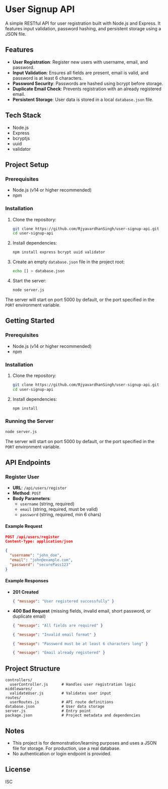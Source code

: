 # User Signup API

A simple RESTful API for user registration built with Node.js and Express. It features input validation, password hashing, and persistent storage using a JSON file.

## Features

- **User Registration**: Register new users with username, email, and password.
- **Input Validation**: Ensures all fields are present, email is valid, and password is at least 6 characters.
- **Password Security**: Passwords are hashed using bcrypt before storage.
- **Duplicate Email Check**: Prevents registration with an already registered email.
- **Persistent Storage**: User data is stored in a local `database.json` file.

## Tech Stack

- Node.js
- Express
- bcryptjs
- uuid
- validator

## Project Setup 

### Prerequisites

- Node.js (v14 or higher recommended)
- npm

### Installation

1. Clone the repository:

   ```sh
   git clone https://github.com/RjyavardhanSingh/user-signup-api.git
   cd user-signup-api
   ```

2. Install dependencies:

   ```sh
   npm install express bcrypt uuid validator
   ```

3. Create an empty `database.json` file in the project root:

   ```sh
   echo [] > database.json
   ```

4. Start the server:
   ```sh
   node server.js
   ```

The server will start on port 5000 by default, or the port specified in the `PORT` environment variable.

## Getting Started

### Prerequisites

- Node.js (v14 or higher recommended)
- npm

### Installation

1. Clone the repository:

   ```sh
   git clone https://github.com/RjyavardhanSingh/user-signup-api.git
   cd user-signup-api
   ```

2. Install dependencies:
   ```sh
   npm install
   ```

### Running the Server

```sh
node server.js
```

The server will start on port 5000 by default, or the port specified in the `PORT` environment variable.

## API Endpoints

### Register User

- **URL**: `/api/users/register`
- **Method**: `POST`
- **Body Parameters**:
  - `username` (string, required)
  - `email` (string, required, must be valid)
  - `password` (string, required, min 6 chars)

#### Example Request

```json
POST /api/users/register
Content-Type: application/json

{
  "username": "john_doe",
  "email": "john@example.com",
  "password": "securePass123"
}
```

#### Example Responses

- **201 Created**

  ```json
  { "message": "User registered successfully" }
  ```

- **400 Bad Request** (missing fields, invalid email, short password, or duplicate email)
  ```json
  { "message": "All fields are required" }
  ```
  ```json
  { "message": "Invalid email format" }
  ```
  ```json
  { "message": "Password must be at least 6 characters long" }
  ```
  ```json
  { "message": "Email already registered" }
  ```

## Project Structure

```
controllers/
  userController.js      # Handles user registration logic
middlewares/
  validateUser.js        # Validates user input
routes/
  userRoutes.js          # API route definitions
database.json            # User data storage
server.js                # Entry point
package.json             # Project metadata and dependencies
```

## Notes

- This project is for demonstration/learning purposes and uses a JSON file for storage. For production, use a real database.
- No authentication or login endpoint is provided.

## License

ISC
